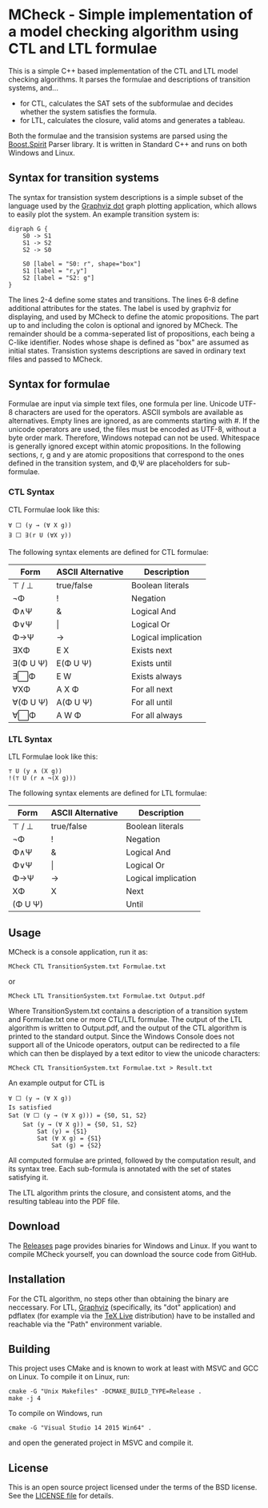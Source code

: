 # MCheck - Simple implementation of a model checking algorithm using CTL and LTL formulae
This is a simple C++ based implementation of the CTL and LTL model checking algorithms. It parses the formulae and descriptions of transition systems, and...
* for CTL, calculates the SAT sets of the subformulae and decides whether the system satisfies the formula.
* for LTL, calculates the closure, valid atoms and generates a tableau.

Both the formulae and the transision systems are parsed using the [Boost.Spirit](http://boost-spirit.com) Parser library. It is written in Standard C++ and runs on both Windows and Linux.

## Syntax for transition systems
The syntax for transistion system descriptions is a simple subset of the language used by the [Graphviz dot](http://www.graphviz.org/) graph plotting application, which allows to easily plot the system. An example transition system is:
```
digraph G {
	S0 -> S1
	S1 -> S2
	S2 -> S0
	
	S0 [label = "S0: r", shape="box"]
	S1 [label = "r,y"]
	S2 [label = "S2: g"]
}
```
The lines 2-4 define some states and transitions. The lines 6-8 define additional attributes for the states. The label is used by graphviz for displaying, and used by MCheck to define the atomic propositions. The part up to and including the colon is optional and ignored by MCheck. The remainder should be a comma-seperated list of propositions, each being a C-like identifier. Nodes whose shape is defined as "box" are assumed as initial states.
Transistion systems descriptions are saved in ordinary text files and passed to MCheck.

## Syntax for formulae
Formulae are input via simple text files, one formula per line. Unicode UTF-8 characters are used for the operators. ASCII symbols are available as alternatives. Empty lines are ignored, as are comments starting with #. If the unicode operators are used, the files must be encoded as UTF-8, without a byte order mark. Therefore, Windows notepad can not be used. Whitespace is generally ignored except within atomic propositions. In the following sections, r, g and y are atomic propositions that correspond to the ones defined in the transition system, and Φ,Ψ are placeholders for sub-formulae.

### CTL Syntax
CTL Formulae look like this:
```
∀ ⬜ (y → (∀ X g))
∃ ⬜ ∃(r U (∀X y))
```
The following syntax elements are defined for CTL formulae:

Form | ASCII Alternative | Description
-----|-------------------|------------
⊤ / ⊥ | true/false | Boolean literals
¬Φ | ! | Negation
Φ∧Ψ | & | Logical And
Φ∨Ψ | \| | Logical Or
Φ→Ψ | -> | Logical implication
∃XΦ | E X | Exists next
∃(Φ U Ψ) | E(Φ U Ψ) | Exists until
∃⬜Φ | E W | Exists always
∀XΦ | A X Φ | For all next
∀(Φ U Ψ) | A(Φ U Ψ) | For all until
∀⬜Φ | A W Φ | For all always

### LTL Syntax
LTL Formulae look like this:
```
⊤ U (y ∧ (X g))
!(⊤ U (r ∧ ¬(X g)))
```
The following syntax elements are defined for LTL formulae:

Form | ASCII Alternative | Description
-----|-------------------|------------
⊤ / ⊥ | true/false | Boolean literals
¬Φ | ! | Negation
Φ∧Ψ | & | Logical And
Φ∨Ψ | \| | Logical Or
Φ→Ψ | -> | Logical implication
XΦ | X | Next
(Φ U Ψ) |  | Until

## Usage
MCheck is a console application, run it as:
```shell
MCheck CTL TransitionSystem.txt Formulae.txt
```
or
```shell
MCheck LTL TransitionSystem.txt Formulae.txt Output.pdf
```
Where TransitionSystem.txt contains a description of a transition system and Formulae.txt one or more CTL/LTL formulae. The output of the LTL algorithm is written to Output.pdf, and the output of the CTL algorithm is printed to the standard output. Since the Windows Console does not support all of the Unicode operators, output can be redirected to a file which can then be displayed by a text editor to view the unicode characters:
```shell
MCheck CTL TransitionSystem.txt Formulae.txt > Result.txt
```

An example output for CTL is
```
∀ ⬜ (y → (∀ X g))
Is satisfied
Sat (∀ ⬜ (y → (∀ X g))) = {S0, S1, S2}
	Sat (y → (∀ X g)) = {S0, S1, S2}
		Sat (y) = {S1}
		Sat (∀ X g) = {S1}
			Sat (g) = {S2}
```
All computed formulae are printed, followed by the computation result, and its syntax tree. Each sub-formula is annotated with the set of states satisfying it.

The LTL algorithm prints the closure, and consistent atoms, and the resulting tableau into the PDF file.

## Download
The [Releases](https://github.com/Erlkoenig90/MCheck/releases) page provides binaries for Windows and Linux. If you want to compile MCheck yourself, you can download the source code from GitHub.

## Installation
For the CTL algorithm, no steps other than obtaining the binary are neccessary. For LTL, [Graphviz](http://www.graphviz.org/) (specifically, its "dot" application) and pdflatex (for example via the [TeX Live](http://www.tug.org/texlive/) distribution) have to be installed and reachable via the "Path" environment variable.

## Building
This project uses CMake and is known to work at least with MSVC and GCC on Linux. To compile it on Linux, run:
```shell
cmake -G "Unix Makefiles" -DCMAKE_BUILD_TYPE=Release .
make -j 4
```
To compile on Windows, run
```shell
cmake -G "Visual Studio 14 2015 Win64" .
```
and open the generated project in MSVC and compile it.

## License
This is an open source project licensed under the terms of the BSD license. See the [LICENSE file](LICENSE) for details.
